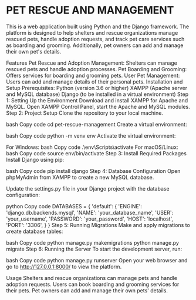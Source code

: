 # PET RESCUE AND MANAGEMENT
 
This is a web application built using Python and the Django framework. The platform is designed to help shelters and rescue organizations manage rescued pets, handle adoption requests, and track pet care services such as boarding and grooming. Additionally, pet owners can add and manage their own pet's details.

Features
Pet Rescue and Adoption Management: Shelters can manage rescued pets and handle adoption processes.
Pet Boarding and Grooming: Offers services for boarding and grooming pets.
User Pet Management: Users can add and manage details of their personal pets.
Installation and Setup
Prerequisites:
Python (version 3.6 or higher)
XAMPP (Apache server and MySQL database)
Django (to be installed in a virtual environment)
Step 1: Setting Up the Environment
Download and install XAMPP for Apache and MySQL.
Open XAMPP Control Panel, start the Apache and MySQL modules.
Step 2: Project Setup
Clone the repository to your local machine.




bash
Copy code
cd pet-rescue-management
Create a virtual environment:

bash
Copy code
python -m venv env
Activate the virtual environment:

For Windows:
bash
Copy code
.\env\Scripts\activate
For macOS/Linux:
bash
Copy code
source env/bin/activate
Step 3: Install Required Packages
Install Django using pip:

bash
Copy code
pip install django
Step 4: Database Configuration
Open phpMyAdmin from XAMPP to create a new MySQL database.

Update the settings.py file in your Django project with the database configuration:

python
Copy code
DATABASES = {
    'default': {
        'ENGINE': 'django.db.backends.mysql',
        'NAME': 'your_database_name',
        'USER': 'your_username',
        'PASSWORD': 'your_password',
        'HOST': 'localhost',
        'PORT': '3306',
    }
}
Step 5: Running Migrations
Make and apply migrations to create database tables:

bash
Copy code
python manage.py makemigrations
python manage.py migrate
Step 6: Running the Server
To start the development server, run:

bash
Copy code
python manage.py runserver
Open your web browser and go to http://127.0.0.1:8000/ to view the platform.

Usage
Shelters and rescue organizations can manage pets and handle adoption requests.
Users can book boarding and grooming services for their pets.
Pet owners can add and manage their own pets' details.
